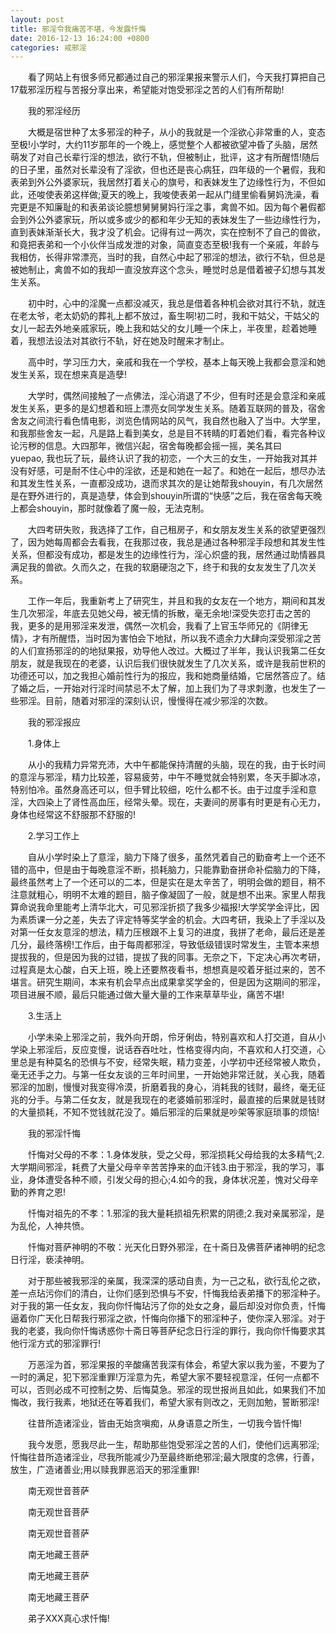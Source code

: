 ```yaml
---
layout: post
title: 邪淫令我痛苦不堪，今发露忏悔
date: 2016-12-13 16:24:00 +0800
categories: 戒邪淫
---
```


　　看了网站上有很多师兄都通过自己的邪淫果报来警示人们，今天我打算把自己17载邪淫历程与苦报分享出来，希望能对饱受邪淫之苦的人们有所帮助!
　　我的邪淫经历
　　大概是宿世种了太多邪淫的种子，从小的我就是一个淫欲心非常重的人，变态至极!小学时，大约11岁那年的一个晚上，感觉整个人都被欲望冲昏了头脑，居然萌发了对自己长辈行淫的想法，欲行不轨，但被制止，批评，这才有所醒悟!随后的日子里，虽然对长辈没有了淫欲，但也还是丧心病狂，四年级的一个暑假，我和表弟到外公外婆家玩，我居然打着关心的旗号，和表妹发生了边缘性行为，不但如此，还唆使表弟这样做;夏天的晚上，我唆使表弟一起从门缝里偷看舅妈洗澡，看完更是不知廉耻的和表弟谈论臆想舅舅舅妈行淫之事，禽兽不如。因为每个暑假都会到外公外婆家玩，所以或多或少的都和年少无知的表妹发生了一些边缘性行为，直到表妹渐渐长大，我才没了机会。记得有过一两次，实在控制不了自己的兽欲，和竟把表弟和一个小伙伴当成发泄的对象，简直变态至极!我有一个亲戚，年龄与我相仿，长得非常漂亮，当时的我，自然心中起了邪淫的想法，欲行不轨，但总是被她制止，禽兽不如的我却一直没放弃这个念头，睡觉时总是借着被子幻想与其发生关系。
　　初中时，心中的淫魔一点都没减灭，我总是借着各种机会欲对其行不轨，就连在老太爷，老太奶奶的葬礼上都不放过，畜生啊!初二时，我和干姑父，干姑父的女儿一起去外地亲戚家玩，晚上我和姑父的女儿睡一个床上，半夜里，趁着她睡着，我想法设法对其欲行不轨，好在她及时醒来才制止。
　　高中时，学习压力大，亲戚和我在一个学校，基本上每天晚上我都会意淫和她发生关系，现在想来真是造孽!
　　大学时，偶然间接触了一点佛法，淫心消退了不少，但有时还是会意淫和亲戚发生关系，更多的是幻想着和班上漂亮女同学发生关系。随着互联网的普及，宿舍舍友之间流行看色情电影，浏览色情网站的风气，我自然也融入了当中。大学里，和我那些舍友一起，凡是路上看到美女，总是目不转睛的盯着她们看，看完各种议论污秽的信息。大四那年，微信兴起，宿舍每晚都会摇一摇，美名其曰yuepao, 我也玩了玩，最终认识了我的初恋，一个大三的女生，一开始我对其并没有好感，可是耐不住心中的淫欲，还是和她在一起了。和她在一起后，想尽办法和其发生性关系，一直都没成功，退而求其次的是让她帮我shouyin，有几次居然是在野外进行的，真是造孽，体会到shouyin所谓的“快感”之后，我在宿舍每天晚上都会shouyin，那时就像着了魔一般，无法克制。
　　大四考研失败，我选择了工作，自己租房子，和女朋友发生关系的欲望更强烈了，因为她每周都会去看我，在我那过夜，我总是通过各种邪淫手段想和其发生性关系，但都没有成功，都是发生的边缘性行为，淫心炽盛的我，居然通过助情器具满足我的兽欲。久而久之，在我的软磨硬泡之下，终于和我的女友发生了几次关系。
　　工作一年后，我重新考上了研究生，并且和我的女友在一个地方，期间和其发生几次邪淫，年底去见她父母，被无情的拆散，毫无余地!深受失恋打击之苦的我，更多的是用邪淫来发泄，偶然一次机会，我看了上官玉华师兄的《阴律无情》，才有所醒悟，当时因为害怕会下地狱，所以我不遗余力大肆向深受邪淫之苦的人们宣扬邪淫的的地狱果报，劝导他人改过。大概过了半年，我认识我第二任女朋友，就是我现在的老婆，认识后我们很快就发生了几次关系，或许是我前世积的功德还可以，加之我担心婚前性行为的报应，我和她商量结婚，它居然答应了。结了婚之后，一开始对行淫时间禁忌不太了解，加上我们为了寻求刺激，也发生了一些邪淫。目前，随着对邪淫的深刻认识，慢慢得在减少邪淫的次数。
　　我的邪淫报应
　　1.身体上
　　从小的我精力异常充沛，大中午都能保持清醒的头脑，现在的我，由于长时间的意淫与邪淫，精力比较差，容易疲劳，中午不睡觉就会特别累，冬天手脚冰凉，特别怕冷。虽然身高还可以，但手臂比较细，吃什么都不长。由于过度手淫和意淫，大四染上了肾性高血压，经常头晕。现在，夫妻间的房事有时更是有心无力，身体也经常这不舒服那不舒服的!
　　2.学习工作上
　　自从小学时染上了意淫，脑力下降了很多，虽然凭着自己的勤奋考上一个还不错的高中，但是由于每晚意淫不断，损耗脑力，只能靠勤奋拼命补偿脑力的下降，最终虽然考上了一个还可以的二本，但是实在是太辛苦了，明明会做的题目，稍不注意就粗心，明明不太难的题目，脑子像凝固了一般，就是想不出来。家里人帮我算命说我命里能考上清华北大，可见邪淫折损了我多少福报!大学奖学金评比，因为素质课一分之差，失去了评定特等奖学金的机会。大四考研，我染上了手淫以及对第一任女友意淫的想法，精力压根跟不上复习的进度，我拼了老命，最后还是差几分，最终落榜!工作后，由于每周都邪淫，导致低级错误时常发生，主管本来想提拔我的，但是因为我的过错，提拔了我的同事。无奈之下，下定决心再次考研，过程真是太心酸，白天上班，晚上还要熬夜看书，想想真是咬着牙挺过来的，苦不堪言。研究生期间，本来有机会早点出成果拿奖学金的，但是因为这期间的邪淫，项目进展不顺，最后只能通过做大量大量的工作来草草毕业，痛苦不堪!
　　3.生活上
　　小学未染上邪淫之前，我外向开朗，伶牙俐齿，特别喜欢和人打交道，自从小学染上邪淫后，反应变慢，说话吞吞吐吐，性格变得内向，不喜欢和人打交道，心里总是有种莫名的恐惧与不安，经常失眠，精力变差，小学初中还经常被人欺负，毫无还手之力。与第一任女友谈的三年时间里，一开始她非常迁就，关心我，随着邪淫的加剧，慢慢对我变得冷漠，折磨着我的身心，消耗我的钱财，最终，毫无征兆的分手。与第二任女友，就是我现在的老婆婚前邪淫时，最直接的后果就是钱财的大量损耗，不知不觉钱就花没了。婚后邪淫的后果就是吵架等家庭琐事的烦恼!
　　我的邪淫忏悔
　　忏悔对父母的不孝：1.身体发肤，受之父母，邪淫损耗父母给我的太多精气;2.大学期间邪淫，耗费了大量父母辛辛苦苦挣来的血汗钱3.由于邪淫，我的学习，事业，身体遭受各种不顺，引发父母的担心;4.如今的我，身体状况差，愧对父母辛勤的养育之恩!
　　忏悔对祖先的不孝：1.邪淫的我大量耗损祖先积累的阴德;2.我对亲属邪淫，是为乱伦，人神共愤。
　　忏悔对菩萨神明的不敬：光天化日野外邪淫，在十斋日及佛菩萨诸神明的纪念日行淫，亵渎神明。
　　对于那些被我邪淫的亲属，我深深的感动自责，为一己之私，欲行乱伦之欲，差一点玷污你们的清白，让你们感到恐惧与不安，忏悔我给表弟播下的邪淫种子。对于我的第一任女友，我向你忏悔玷污了你的处女之身，最后却没对你负责，忏悔逼着你广天化日帮我行邪淫之欲，忏悔向你播下的邪淫种子，使你深入邪淫。对于我的老婆，我向你忏悔诱惑你十斋日等菩萨纪念日行淫的罪行，我向你忏悔要求其他行淫方式的邪淫罪行!
　　万恶淫为首，邪淫果报的辛酸痛苦我深有体会，希望大家以我为鉴，不要为了一时的满足，犯下邪淫重罪!万淫意为先，希望大家不要轻视意淫，任何一点都不可以，否则必成不可控制之势、后悔莫急。邪淫的现世报尚且如此，如果我们不加悔改，我行我素，地狱还在等着我们，希望大家有则改之，无则加勉，誓断邪淫!
　　往昔所造诸淫业，皆由无始贪嗔痴，从身语意之所生，一切我今皆忏悔!
　　我今发愿，愿我尽此一生，帮助那些饱受邪淫之苦的人们，使他们远离邪淫;忏悔往昔所造诸淫业，尽我所能减少乃至最终断绝邪淫;最大限度的念佛，行善，放生，广造诸善业;用以赎我罪恶滔天的邪淫重罪!
　　南无观世音菩萨
　　南无观世音菩萨
　　南无观世音菩萨
　　南无地藏王菩萨
　　南无地藏王菩萨
　　南无地藏王菩萨
　　弟子XXX真心求忏悔!